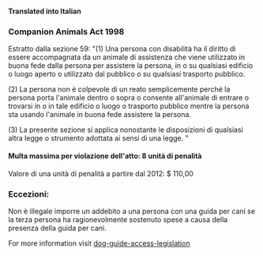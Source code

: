 #### **Translated into Italian**

### Companion Animals Act 1998

Estratto dalla sezione 59:
"(1) Una persona con disabilità ha il diritto di essere accompagnata da un animale di assistenza che viene utilizzato in buona fede dalla persona per assistere la persona, in o su qualsiasi edificio o luogo aperto o utilizzato dal pubblico o su qualsiasi trasporto pubblico.

(2) La persona non è colpevole di un reato semplicemente perché la persona porta l'animale dentro o sopra o consente all'animale di entrare o trovarsi in o in tale edificio o luogo o trasporto pubblico mentre la persona sta usando l'animale in buona fede assistere la persona.

(3) La presente sezione si applica nonostante le disposizioni di qualsiasi altra legge o strumento adottata ai sensi di una legge. "

#### Multa massima per violazione dell'atto: 8 unità di penalità

Valore di una unità di penalità a partire dal 2012: $ 110,00

### Eccezioni:
Non è illegale imporre un addebito a una persona con una guida per cani se la terza persona ha ragionevolmente sostenuto spese a causa della presenza della guida per cani.

For more information visit [dog-guide-access-legislation](https://www.bca.org.au/dog-guide-access-legislation/)